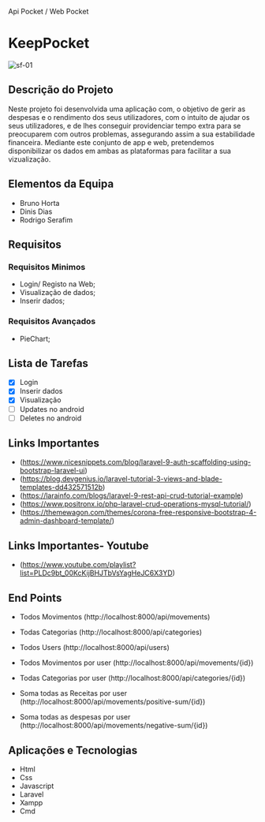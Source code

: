 Api Pocket / Web Pocket
# KeepPocket
![sf-01](https://user-images.githubusercontent.com/101331020/176289400-f1c3c31a-c329-4352-a8d7-1e63f2943ba6.png)


## Descrição do Projeto
Neste projeto foi desenvolvida uma aplicação com, o objetivo de gerir as despesas e o rendimento dos seus utilizadores, com o intuito de ajudar os seus utilizadores, e de lhes conseguir providenciar tempo extra para se preocuparem com outros problemas, assegurando assim a sua estabilidade financeira. Mediante este conjunto de app e web, pretendemos disponibilizar os dados em ambas as plataformas para facilitar a sua vizualização. 

## Elementos da Equipa
* Bruno Horta
* Dinis Dias
* Rodrigo Serafim

## Requisitos
### Requisitos Minimos
* Login/ Registo na Web;
* Visualização de dados;
* Inserir dados;


### Requisitos Avançados
* PieChart;


## Lista de Tarefas
- [x] Login
- [x] Inserir dados
- [x] Visualização
- [ ] Updates no android
- [ ] Deletes no android

## Links Importantes
* (https://www.nicesnippets.com/blog/laravel-9-auth-scaffolding-using-bootstrap-laravel-ui)
* (https://blog.devgenius.io/laravel-tutorial-3-views-and-blade-templates-dd432571512b)
* (https://larainfo.com/blogs/laravel-9-rest-api-crud-tutorial-example)
* (https://www.positronx.io/php-laravel-crud-operations-mysql-tutorial/)
* (https://themewagon.com/themes/corona-free-responsive-bootstrap-4-admin-dashboard-template/)


## Links Importantes- Youtube
* (https://www.youtube.com/playlist?list=PLDc9bt_00KcKijBHJTbVsYagHeJC6X3YD)

## End Points
* Todos Movimentos
(http://localhost:8000/api/movements)

* Todas Categorias
(http://localhost:8000/api/categories)

* Todos Users
(http://localhost:8000/api/users)

* Todos Movimentos por user
(http://localhost:8000/api/movements/{id})

* Todas Categorias por user
(http://localhost:8000/api/categories/{id})

* Soma todas as Receitas por user
(http://localhost:8000/api/movements/positive-sum/{id})

* Soma todas as despesas por user
(http://localhost:8000/api/movements/negative-sum/{id})

## Aplicações e Tecnologias
* Html
* Css
* Javascript
* Laravel
* Xampp
* Cmd
